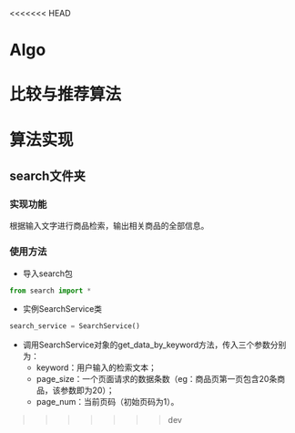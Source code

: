 <<<<<<< HEAD
# Algo
比较与推荐算法
=======
# 算法实现

## search文件夹

### 实现功能

根据输入文字进行商品检索，输出相关商品的全部信息。

### 使用方法

- 导入search包

```python
from search import *
```

- 实例SearchService类

```python
search_service = SearchService()
```

- 调用SearchService对象的get_data_by_keyword方法，传入三个参数分别为：
  - keyword：用户输入的检索文本；
  - page_size：一个页面请求的数据条数（eg：商品页第一页包含20条商品，该参数即为20）；
  - page_num：当前页码（初始页码为1）。

>>>>>>> dev
